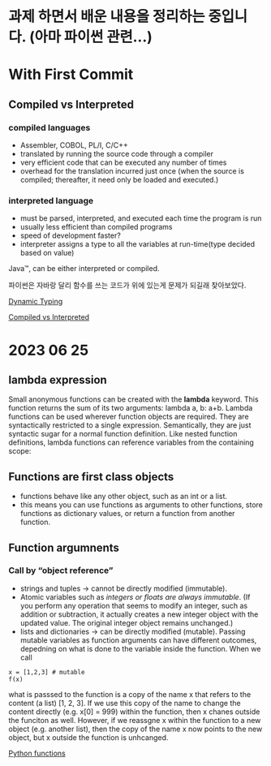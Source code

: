 # 과제 하면서 배운 내용을 정리하는 중입니다. (아마 파이썬 관련...)

# With First Commit
## Compiled vs Interpreted
### compiled languages
- Assembler, COBOL, PL/I, C/C++
- translated by running the source code through a compiler
- very efficient code that can be executed any number of times
- overhead for the translation incurred just once (when the source is compiled; thereafter, it need only be loaded and executed.)

### interpreted language
- must be parsed, interpreted, and executed each time the program is run
- usually less efficient than compiled programs 
- speed of development faster?
- interpreter assigns a type to all the variables at run-time(type decided based on value)

Java™, can be either interpreted or compiled.

파이썬은 자바랑 달리 함수를 쓰는 코드가 위에 있는게 문제가 되길래 찾아보았다.

[Dynamic Typing](https://www.educative.io/answers/what-is-dynamic-typing)

[Compiled vs Interpreted](https://www.ibm.com/docs/en/zos-basic-skills?topic=zos-compiled-versus-interpreted-languages)


# 2023 06 25

## lambda expression
Small anonymous functions can be created with the **lambda** keyword. 
This function returns the sum of its two arguments: lambda a, b: a+b. 
Lambda functions can be used wherever function objects are required. 
They are syntactically restricted to a single expression. 
Semantically, they are just syntactic sugar for a normal function definition. 
Like nested function definitions, lambda functions can reference variables from the containing scope:


## Functions are first class objects
- functions behave like any other object, such as an int or a list. 
- this means you can use functions as arguments to other functions, store functions as dictionary values, or return a function from another function. 

## Function argumnents
### Call by “object reference”
- strings and tuples -> cannot be directly modified (immutable). 
- Atomic variables such as *integers or floats are always immutable*. (If you perform any operation that seems to modify an integer, such as addition or subtraction, it actually creates a new integer object with the updated value. The original integer object remains unchanged.)
- lists and dictionaries -> can be directly modified (mutable). 
Passing mutable variables as function arguments can have different outcomes, depedning on what is done to the variable inside the function. When we call
```
x = [1,2,3] # mutable
f(x)
```
what is passsed to the function is a copy of the name x that refers to the content (a list) [1, 2, 3]. If we use this copy of the name to change the content directly (e.g. x[0] = 999) within the function, then x chanes outside the funciton as well. However, if we reassgne x within the function to a new object (e.g. another list), then the copy of the name x now points to the new object, but x outside the function is unhcanged.

[Python functions](https://people.duke.edu/~ccc14/sta-663/FunctionsSolutions.html)